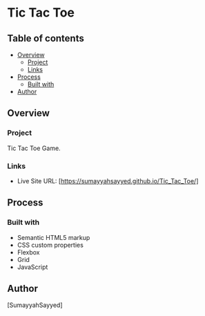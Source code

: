 # Tic Tac Toe

## Table of contents

- [Overview](#overview)
  - [Project](#project)
  - [Links](#links)
- [Process](#process)
  - [Built with](#built-with)
- [Author](#author)

## Overview

### Project

Tic Tac Toe Game.

### Links

- Live Site URL: [https://sumayyahsayyed.github.io/Tic_Tac_Toe/]

## Process

### Built with

- Semantic HTML5 markup
- CSS custom properties
- Flexbox
- Grid
- JavaScript

## Author

[SumayyahSayyed]
